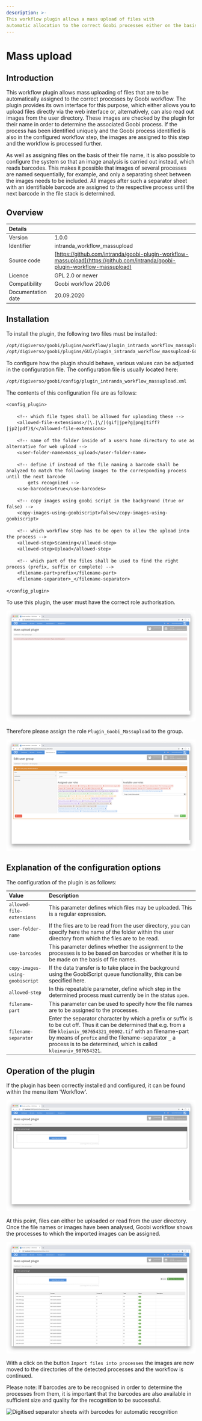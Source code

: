 ```yaml
---
description: >-
This workflow plugin allows a mass upload of files with
automatic allocation to the correct Goobi processes either on the basis of the file names or by means of the analysed barcodes.
---
```


# Mass upload

## Introduction

This workflow plugin allows mass uploading of files that are to be automatically assigned to the correct processes by Goobi workflow. The plugin provides its own interface for this purpose, which either allows you to upload files directly via the web interface or, alternatively, can also read out images from the user directory. These images are checked by the plugin for their name in order to determine the associated Goobi process. If the process has been identified uniquely and the Goobi process identified is also in the configured workflow step, the images are assigned to this step and the workflow is processed further.

As well as assigning files on the basis of their file name, it is also possible to configure the system so that an image analysis is carried out instead, which reads barcodes. This makes it possible that images of several processes are named sequentially, for example, and only a separating sheet between the images needs to be included. All images after such a separator sheet with an identifiable barcode are assigned to the respective process until the next barcode in the file stack is determined.

## Overview

| Details |  |
| :--- | :--- |
| Version | 1.0.0 |
| Identifier | intranda\_workflow\_massupload |
| Source code | [https://github.com/intranda/goobi-plugin-workflow-massupload](https://github.com/intranda/goobi-plugin-workflow-massupload) |
| Licence | GPL 2.0 or newer |
| Compatibility | Goobi workflow 20.06 |
| Documentation date | 20.09.2020 |

## Installation

To install the plugin, the following two files must be installed:

```bash
/opt/digiverso/goobi/plugins/workflow/plugin_intranda_workflow_massupload.jar
/opt/digiverso/goobi/plugins/GUI/plugin_intranda_workflow_massupload-GUI.jar
```

To configure how the plugin should behave, various values can be adjusted in the configuration file. The configuration file is usually located here:

```bash
/opt/digiverso/goobi/config/plugin_intranda_workflow_massupload.xml
```

The contents of this configuration file are as follows:

```markup
<config_plugin>

    <!-- which file types shall be allowed for uploading these -->
    <allowed-file-extensions>/(\.|\/)(gif|jpe?g|png|tiff?|jp2|pdf)$/</allowed-file-extensions>

    <!-- name of the folder inside of a users home directory to use as alternative for web upload -->
    <user-folder-name>mass_upload</user-folder-name>

    <!-- define if instead of the file naming a barcode shall be analyzed to match the following images to the corresponding process until the next barcode
        gets recognized -->
    <use-barcodes>true</use-barcodes>

    <!-- copy images using goobi script in the background (true or false) -->
    <copy-images-using-goobiscript>false</copy-images-using-goobiscript>

    <!-- which workflow step has to be open to allow the upload into the process -->
    <allowed-step>Scanning</allowed-step>
    <allowed-step>Upload</allowed-step>

    <!-- which part of the files shall be used to find the right process (prefix, suffix or complete) -->
    <filename-part>prefix</filename-part>
    <filename-separator>_</filename-separator>

</config_plugin>
```

To use this plugin, the user must have the correct role authorisation.

![Without correct authorization the plugin cannot be used](../.gitbook/assets/intranda_workflow_massupload1_en.png)

Therefore please assign the role `Plugin_Goobi_Massupload` to the group.

![Correctly assigned role for users](../.gitbook/assets/intranda_workflow_massupload2_en.png)

## Explanation of the configuration options

The configuration of the plugin is as follows:

| Value | Description |
| :--- | :--- |
| `allowed-file-extensions` | This parameter defines which files may be uploaded. This is a regular expression. |
| `user-folder-name` | If the files are to be read from the user directory, you can specify here the name of the folder within the user directory from which the files are to be read. |
| `use-barcodes` | This parameter defines whether the assignment to the processes is to be based on barcodes or whether it is to be made on the basis of file names. |
| `copy-images-using-goobiscript` | If the data transfer is to take place in the background using the GoobiScript queue functionality, this can be specified here. |
| `allowed-step` | In this repeatable parameter, define which step in the determined process must currently be in the status `open`. |
| `filename-part` | This parameter can be used to specify how the file names are to be assigned to the processes. |
| `filename-separator` | Enter the separator character by which a prefix or suffix is to be cut off. Thus it can be determined that e.g. from a file `kleiuniv_987654321_00002.tif` with an filename-part by means of `prefix` and the filename-separator `_` a process is to be determined, which is called `kleinuniv_987654321`. |

## Operation of the plugin

If the plugin has been correctly installed and configured, it can be found within the menu item 'Workflow'.

![Opened plugin for upload](../.gitbook/assets/intranda_workflow_massupload3_en.png)

At this point, files can either be uploaded or read from the user directory. Once the file names or images have been analysed, Goobi workflow shows the processes to which the imported images can be assigned.

![Analysed files with display of the associated processes](../.gitbook/assets/intranda_workflow_massupload4_en.png)

With a click on the button `Import files into processes` the images are now moved to the directories of the detected processes and the workflow is continued.

Please note: If barcodes are to be recognised in order to determine the processes from them, it is important that the barcodes are also available in sufficient size and quality for the recognition to be successful.

![Digitised separator sheets with barcodes for automatic recognition](../.gitbook/assets/intranda_workflow_massupload5.png)
